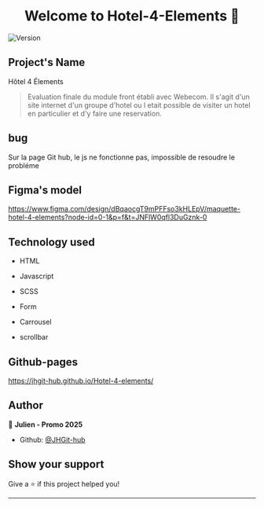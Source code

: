 <h1 align="center">Welcome to Hotel-4-Elements 👋</h1>
<p>
  <img alt="Version" src="https://img.shields.io/badge/version- 4.0-blue.svg?cacheSeconds=2592000" />
</p>

## Project's Name

Hôtel 4 Élements

> Evaluation finale du module front établi avec Webecom. Il s'agit d'un site internet d'un groupe d'hotel ou l etait possible de visiter un hotel en particulier et d'y faire une reservation.

## bug

Sur la page Git hub, le js ne fonctionne pas, impossible de resoudre le probléme

## Figma's model

https://www.figma.com/design/dBqaocgT9mPFFso3kHLEpV/maquette-hotel-4-elements?node-id=0-1&p=f&t=JNFlW0qfl3DuGznk-0

## Technology used

- HTML
- Javascript
- SCSS

- Form
- Carrousel
- scrollbar

## Github-pages

https://jhgit-hub.github.io/Hotel-4-elements/


## Author

👤 **Julien - Promo 2025**

* Github: [@JHGit-hub](https://github.com/JHGit-hub)

## Show your support

Give a ⭐️ if this project helped you!

***